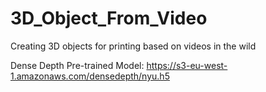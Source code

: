 # 3D_Object_From_Video
Creating 3D objects for printing based on videos in the wild

Dense Depth Pre-trained Model: https://s3-eu-west-1.amazonaws.com/densedepth/nyu.h5
